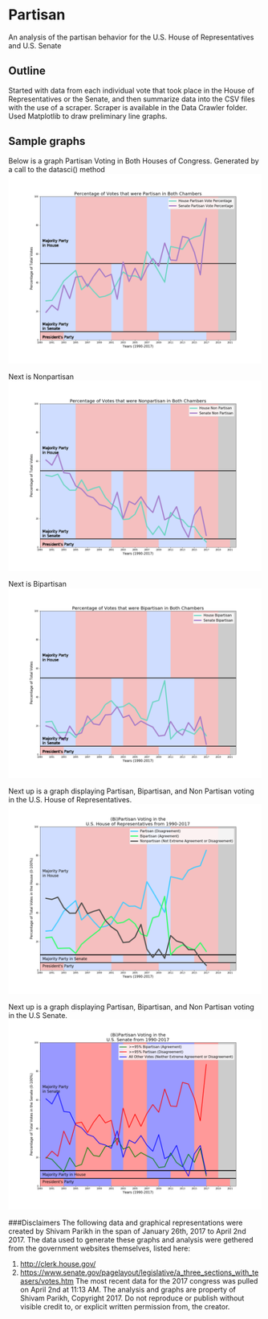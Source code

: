 # Partisan
An analysis of the partisan behavior for the U.S. House of Representatives and U.S. Senate
## Outline
Started with data from each individual vote that took place in the House of Representatives or the Senate, and then summarize data into the CSV files with the use of a scraper. 
Scraper is available in the Data Crawler folder. 
Used Matplotlib to draw preliminary line graphs. 


## Sample graphs
Below is a graph Partisan Voting in Both Houses of Congress. Generated by a call to the datasci() method
![alt text](./Visualizations/Join_Final_Partisan.png "Bicameral Partisan")

Next is Nonpartisan
![alt text](./Visualizations/Join_Final_Nonpartisan.png "Bicameral Partisan")

Next is Bipartisan
![alt text](./Visualizations/Join_Final_Bipartisan.png "Bicameral Partisan")

Next up is a graph displaying Partisan, Bipartisan, and Non Partisan voting in the U.S. House of Representatives. 
![alt text](./Visualizations/HOR_Final.png "HoR Partisan")

Next up is a graph displaying Partisan, Bipartisan, and Non Partisan voting in the U.S Senate. 
![alt text](./Visualizations/Senate_Final.png "Senate Partisan")


###Disclaimers
The following data and graphical representations were created by Shivam Parikh in the span of January 26th, 2017 to April 2nd 2017. 
The data used to generate these graphs and analysis were gethered from the government websites themselves, listed here: 
1) http://clerk.house.gov/
2) https://www.senate.gov/pagelayout/legislative/a_three_sections_with_teasers/votes.htm
The most recent data for the 2017 congress was pulled on April 2nd at 11:13 AM. 
The analysis and graphs are property of Shivam Parikh, Copyright 2017. Do not reproduce or publish without visible credit to, or explicit written permission from, the creator. 
